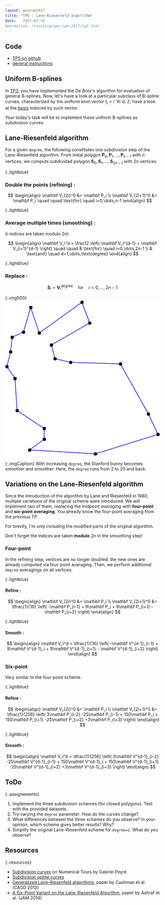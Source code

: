 ```yaml
---
layout: geonum2017
title: "TP5 : Lane-Riesenfeld algorithm"
date:   2017-03-10
#permalink: /teaching/geo-num-2017/tp5.html
---
```


## Code
* [TP5 on github](https://github.com/GeoNumTP/GeoNum2017/tree/master/TP5#tp5--lane-riesenfeld-algorithm)  
* [general instructions](https://github.com/GeoNumTP/GeoNum2017#géométrie-numérique-spring-2017)  

## Uniform B-splines
In [TP3](tp3.html), you have implemented the De Boor's algorithm for evaluation of general B-splines.
Now, let's have a look at a particular subclass of B-spline curves, characterized by the uniform knot vector $t_i = i \; \; \forall i \in \mathbb Z$;
have a look at the [basis](tp3.html) induced by such vector.

Your today's task will be to implement these uniform B-splines as subdivision curves.

## Lane-Riesenfeld algorithm
For a given `degree`, the following constitutes one subdivision step
of the Lane-Riesenfeld algorithm.
From initial polygon $\mathbf P_0, \mathbf P_1, \dots, \mathbf P_{n-1}$ with $n$ vertices,
we compute subdivided polygon $\mathbf S_0, \mathbf S_1, \dots, \mathbf S_{2n-1}$ with $2n$ vertices.

{:.lightblue}
### Double the points (refining) :

$$
\begin{align}
\mathbf V_{2i}^0 &= \mathbf P_i \\
\mathbf V_{2i+1}^0 &= \mathbf P_i  \quad \quad \text{for} \quad i=0,\dots,n-1
\end{align}
$$

{:.lightblue}
### Average multiple times (smoothing) :
($i$-indices are taken modulo $2n$)

$$
\begin{align}
\mathbf V_i^d = \frac12 \left( \mathbf V_i^{d-1} + \mathbf V_{i+1}^{d-1} \right) \quad \quad & \text{for} \quad i=0,\dots,2n-1 \\
& \text{and} \quad d=1,\dots,\text{degree}
\end{align}
$$

{:.lightblue}
### Replace :

$$
\mathbf S_i = \mathbf V_i^{\text{degree}}  \quad \text{for} \quad i=0,\dots,2n-1
$$

{:.img500}
![bunny](/assets/geonum/uniform_bunny.gif)

{:.imgCaption}
With increasing `degree`, the Stanford bunny becomes smoother and smoother. Here, the `degree` runs from 2 to 20 and back.


## Variations on the Lane-Riesenfeld algorithm
Since the introduction of the algorithm by Lane and Riesenfeld in 1980, multiple variations of the original scheme were introduced.
We will implement two of them, replacing the *midpoint averaging* with **four-point** and **six-point averaging**.
You already know the four-point averaging from the previous TP.

For brevity, I'm only including the modified parts of the original algorithm.

Don't forget the indices are taken **modulo** $2n$ in the smoothing step!


### Four-point
In the refining step, vertices are no longer doubled: the new ones are already computed via four-point averaging.
Then, we perform additional `degree` averagings on all vertices.

{:.lightblue}
#### Refine :

$$
\begin{align}
\mathbf V_{2i}^0 &= \mathbf P_i \\
\mathbf V_{2i+1}^0 &= \tfrac{1}{16} \left( -\mathbf P_{i-1} + 9\mathbf P_i + 9\mathbf P_{i+1} - \mathbf P_{i+2}  \right)
\end{align}
$$

{:.lightblue}
#### Smooth :

$$
\begin{align}
\mathbf V_i^d = \tfrac{1}{16} \left( -\mathbf V^{d-1}_{i-1} + 9\mathbf V^{d-1}_i + 9\mathbf V^{d-1}_{i+1} - \mathbf V^{d-1}_{i+2}  \right)
\end{align}
$$


### Six-point
Very similar to the four-point scheme.

{:.lightblue}
#### Refine :

$$
\begin{align}
\mathbf V_{2i}^0 &= \mathbf P_i \\
\mathbf V_{2i+1}^0 &= \tfrac{1}{256} \left( 3\mathbf P_{i-2} -25\mathbf P_{i-1} + 150\mathbf P_i + 150\mathbf P_{i+1} -25\mathbf P_{i+2} +3\mathbf P_{i+3}  \right)
\end{align}
$$

{:.lightblue}
#### Smooth :

$$
\begin{align}
\mathbf V_i^d = \tfrac{1}{256} \left( 3\mathbf V^{d-1}_{i-2} -25\mathbf V^{d-1}_{i-1} + 150\mathbf V^{d-1}_i + 150\mathbf V^{d-1}_{i+1} -25\mathbf V^{d-1}_{i+2} +3\mathbf V^{d-1}_{i+3}  \right)
\end{align}
$$


## ToDo

{:.assignements}
1. Implement the three subdivision schemes (for closed polygons). Test with the provided datasets.
1. Try varying the `degree` parameter. How do the curves change?
1. What differences between the three schemes do you observe? In your opinion, which scheme gives better results? Why?
1. Simplify the original Lane-Riesenfeld scheme for `degree=2`. What do you observe?

## Resources

{:.resources}
* [Subdivision curves](http://www.numerical-tours.com/matlab/meshwav_1_subdivision_curves/) on Numerical Tours by Gabriel Peyré
* [Subdivision spline curves](https://www.ibiblio.org/e-notes/Splines/subdivision.html)
* [Generalized Lane–Riesenfeld algorithms](http://www.inf.usi.ch/hormann/papers/Cashman.2013.GLR.pdf), paper by Cashman et al. (CAGD 2013)
* [A Six-Point Variant on the Lane-Riesenfeld Algorithm](http://dx.doi.org/10.1155/2014/628285), paper by Ashraf et al. (JAM 2014)
